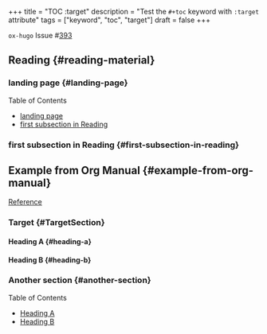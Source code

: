 +++
title = "TOC :target"
description = "Test the `#+toc` keyword with `:target` attribute"
tags = ["keyword", "toc", "target"]
draft = false
+++

`ox-hugo` Issue #[393](https://github.com/kaushalmodi/ox-hugo/issues/393)


## Reading {#reading-material}


### landing page {#landing-page}

<nav class="ox-hugo-toc toc">

<div class="heading">Table of Contents</div>

- [landing page](#landing-page)
- [first subsection in Reading](#first-subsection-in-reading)

</nav>
<!--endtoc-->


### first subsection in Reading {#first-subsection-in-reading}


## Example from Org Manual {#example-from-org-manual}

[Reference](https://orgmode.org/manual/Table-of-Contents.html)


### Target {#TargetSection}


#### Heading A {#heading-a}


#### Heading B {#heading-b}


### Another section {#another-section}

<nav class="ox-hugo-toc toc">

<div class="heading">Table of Contents</div>

- [Heading A](#heading-a)
- [Heading B](#heading-b)

</nav>
<!--endtoc-->
